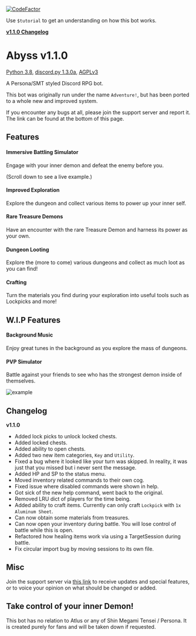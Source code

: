 [![CodeFactor](https://www.codefactor.io/repository/github/xuathegrate/abyss/badge/master?s=e6e1f34781addab833895bb700c429580bfe5f35)](https://www.codefactor.io/repository/github/xuathegrate/abyss/overview/master)

Use `$tutorial` to get an understanding on how this bot works.

[**v1.1.0 Changelog**](#changelog)
# Abyss v1.1.0
[Python 3.8](https://github.com/python/cpython), [discord.py 1.3.0a](https://github.com/Rapptz/discord.py), [AGPLv3](license.md)

A Persona/SMT styled Discord RPG bot.

This bot was originally run under the name `Adventure!`,
but has been ported to a whole new and improved system.

If you encounter any bugs at all, please join the support server
and report it. The link can be found at the bottom of this page.
## Features
#### Immersive Battling Simulator
Engage with your inner demon and defeat the enemy before you.

(Scroll down to see a live example.)
#### Improved Exploration
Explore the dungeon and collect various items to power up
your inner self.
#### Rare Treasure Demons
Have an encounter with the rare Treasure Demon and harness its
power as your own.
#### Dungeon Looting
Explore the (more to come) various dungeons and collect as much
loot as you can find!
#### Crafting
Turn the materials you find during your exploration into useful
tools such as Lockpicks and more!
## W.I.P Features
#### Background Music
Enjoy great tunes in the background as you explore the mass of
dungeons.
#### PVP Simulator
Battle against your friends to see who has the strongest demon
inside of themselves.

![example](https://i.imgur.com/yWeuE82.gif)

## Changelog
**v1.1.0**
* Added lock picks to unlock locked chests.
* Added locked chests.
* Added ability to open chests.
* Added two new item categories, `Key` and `Utility`.
* Fixed a bug where it looked like your turn was skipped.
In reality, it was just that you missed but i never sent the message.
* Added HP and SP to the status menu.
* Moved inventory related commands to their own cog.
* Fixed issue where disabled commands were shown in help.
* Got sick of the new help command, went back to the original.
* Removed LRU dict of players for the time being.
* Added ability to craft items.
Currently can only craft `Lockpick` with `1x Aluminum Sheet`.
* Can now obtain some materials from treasures.
* Can now open your inventory during battle.
You will lose control of battle while this is open.
* Refactored how healing items work via using a TargetSession during battle.
* Fix circular import bug by moving sessions to its own file.

## Misc
Join the support server via [this link](https://discordapp.com/invites/hkweDCD)
to receive updates and special features, or to voice your opinion
on what should be changed or added.

## Take control of your inner Demon!

This bot has no relation to Atlus or any of Shin Megami Tensei / Persona.
It is created purely for fans and will be taken down if requested.